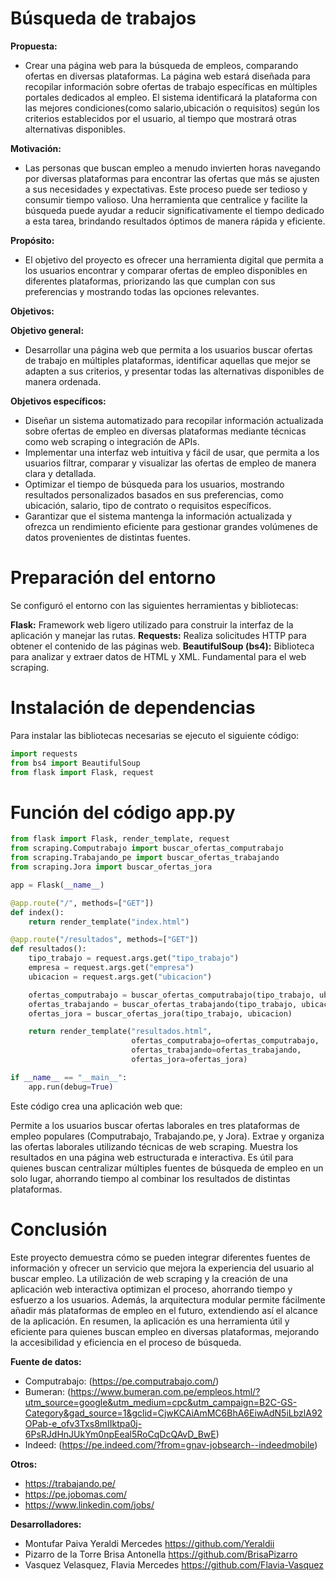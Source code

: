 # Búsqueda de trabajos
**Propuesta:**
- Crear una página web para la búsqueda de empleos, comparando ofertas en diversas plataformas.
La página web estará diseñada para recopilar información sobre ofertas de trabajo específicas en múltiples portales dedicados al empleo. El sistema identificará la plataforma con las mejores condiciones(como salario,ubicación o requisitos) según los criterios establecidos por el usuario, al tiempo que mostrará otras alternativas disponibles.

**Motivación:**
- Las personas que buscan empleo a menudo invierten horas navegando por diversas plataformas para encontrar las ofertas que más se ajusten a sus necesidades y expectativas. Este proceso puede ser tedioso y consumir tiempo valioso. Una herramienta que centralice y facilite la búsqueda puede ayudar a reducir significativamente el tiempo dedicado a esta tarea, brindando resultados óptimos de manera rápida y eficiente.

**Propósito:**
- El objetivo del proyecto es ofrecer una herramienta digital que permita a los usuarios encontrar y comparar ofertas de empleo disponibles en diferentes plataformas, priorizando las que cumplan con sus preferencias y mostrando todas las opciones relevantes.

**Objetivos:**

**Objetivo general:**
- Desarrollar una página web que permita a los usuarios buscar ofertas de trabajo en múltiples plataformas, identificar aquellas que mejor se adapten a sus criterios, y presentar todas las alternativas disponibles de manera ordenada.

**Objetivos específicos:**
- Diseñar un sistema automatizado para recopilar información actualizada sobre ofertas de empleo en diversas plataformas mediante técnicas como web scraping o integración de APIs.
- Implementar una interfaz web intuitiva y fácil de usar, que permita a los usuarios filtrar, comparar y visualizar las ofertas de empleo de manera clara y detallada.
- Optimizar el tiempo de búsqueda para los usuarios, mostrando resultados personalizados basados en sus preferencias, como ubicación, salario, tipo de contrato o requisitos específicos.
- Garantizar que el sistema mantenga la información actualizada y ofrezca un rendimiento eficiente para gestionar grandes volúmenes de datos provenientes de distintas fuentes.

# Preparación del entorno
Se configuró el entorno con las siguientes herramientas y bibliotecas:

**Flask:** Framework web ligero utilizado para construir la interfaz de la aplicación y manejar las rutas.
**Requests:** Realiza solicitudes HTTP para obtener el contenido de las páginas web.
**BeautifulSoup (bs4):** Biblioteca para analizar y extraer datos de HTML y XML. Fundamental para el web scraping.

# Instalación de dependencias
Para instalar las bibliotecas necesarias se ejecuto el siguiente código:

```python
import requests
from bs4 import BeautifulSoup
from flask import Flask, request
```
# Función del código app.py
```python
from flask import Flask, render_template, request
from scraping.Computrabajo import buscar_ofertas_computrabajo
from scraping.Trabajando_pe import buscar_ofertas_trabajando
from scraping.Jora import buscar_ofertas_jora

app = Flask(__name__)

@app.route("/", methods=["GET"])
def index():
    return render_template("index.html")

@app.route("/resultados", methods=["GET"])
def resultados():
    tipo_trabajo = request.args.get("tipo_trabajo")
    empresa = request.args.get("empresa")
    ubicacion = request.args.get("ubicacion")

    ofertas_computrabajo = buscar_ofertas_computrabajo(tipo_trabajo, ubicacion)
    ofertas_trabajando = buscar_ofertas_trabajando(tipo_trabajo, ubicacion)
    ofertas_jora = buscar_ofertas_jora(tipo_trabajo, ubicacion)

    return render_template("resultados.html", 
                           ofertas_computrabajo=ofertas_computrabajo,
                           ofertas_trabajando=ofertas_trabajando,
                           ofertas_jora=ofertas_jora)

if __name__ == "__main__":
    app.run(debug=True)
```

Este código crea una aplicación web que:

Permite a los usuarios buscar ofertas laborales en tres plataformas de empleo populares (Computrabajo, Trabajando.pe, y Jora).
Extrae y organiza las ofertas laborales utilizando técnicas de web scraping.
Muestra los resultados en una página web estructurada e interactiva.
Es útil para quienes buscan centralizar múltiples fuentes de búsqueda de empleo en un solo lugar, ahorrando tiempo al combinar los resultados de distintas plataformas.

# Conclusión
Este proyecto demuestra cómo se pueden integrar diferentes fuentes de información y ofrecer un servicio que mejora la experiencia del usuario al buscar empleo. La utilización de web scraping y la creación de una aplicación web interactiva optimizan el proceso, ahorrando tiempo y esfuerzo a los usuarios. Además, la arquitectura modular permite fácilmente añadir más plataformas de empleo en el futuro, extendiendo así el alcance de la aplicación. En resumen, la aplicación es una herramienta útil y eficiente para quienes buscan empleo en diversas plataformas, mejorando la accesibilidad y eficiencia en el proceso de búsqueda.


**Fuente de datos:**
- Computrabajo:
(https://pe.computrabajo.com/)
- Bumeran:
(https://www.bumeran.com.pe/empleos.html/?utm_source=google&utm_medium=cpc&utm_campaign=B2C-GS-Category&gad_source=1&gclid=CjwKCAiAmMC6BhA6EiwAdN5iLbzlA92OPab-e_ofv3Txs8mIIktpa0j-6PsRJdHnJUkYm0npEeal5RoCqDcQAvD_BwE)
- Indeed:
(https://pe.indeed.com/?from=gnav-jobsearch--indeedmobile)

**Otros:**
- https://trabajando.pe/
- https://pe.jobomas.com/
- https://www.linkedin.com/jobs/

**Desarrolladores:**
- Montufar Paiva Yeraldi Mercedes
https://github.com/Yeraldii
- Pizarro de la Torre Brisa Antonella
https://github.com/BrisaPizarro
- Vasquez Velasquez, Flavia Mercedes
https://github.com/Flavia-Vasquez

